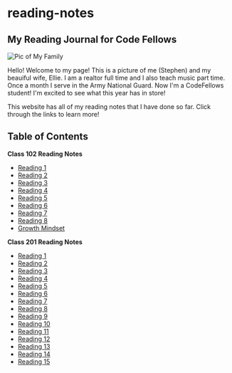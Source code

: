 # reading-notes
## **My Reading Journal for Code Fellows**

![Pic of My Family](https://scontent.fphx1-1.fna.fbcdn.net/v/t1.6435-9/88363698_10220680755505363_2548429883147550720_n.jpg?_nc_cat=110&ccb=1-7&_nc_sid=174925&_nc_ohc=xWNzcj12ZBcAX8HVz1y&_nc_ht=scontent.fphx1-1.fna&oh=00_AfAUMGVWv_2cHcddobgw07iwMOAF31a2UscqKAfiru8xzQ&oe=63E5309B)

Hello! Welcome to my page! This is a picture of me (Stephen) and my beauiful wife, Ellie. I am a realtor full time and I also teach music part time. Once a month I serve in the Army National Guard. Now I'm a CodeFellows student! I'm excited to see what this year has in store! 

This website has all of my reading notes that I have done so far. Click through the links to learn more!

## Table of Contents

**Class 102 Reading Notes**

* [Reading 1](./read01.md)
* [Reading 2](./read02.md)
* [Reading 3](./read03.md)
* [Reading 4](./read04.md)
* [Reading 5](./read05.md)
* [Reading 6](./read06.md)
* [Reading 7](./read07.md)
* [Reading 8](./read08.md)
* [Growth Mindset](./Growth-Mindset.md)

**Class 201 Reading Notes**

* [Reading 1](./201.1.md)
* [Reading 2](./201.2.md)
* [Reading 3](./201.3.md) 
* [Reading 4](./201.4.md) 
* [Reading 5](./201.5.md)
* [Reading 6](./201.6.md)
* [Reading 7](./201.7.md)
* [Reading 8](./201.8.md)
* [Reading 9](./201.9.md)
* [Reading 10](./201.10.md)
* [Reading 11](./201.11.md)
* [Reading 12](./201.12.md) 
* [Reading 13](./201.13.md)
* [Reading 14](./201.14.md)
* [Reading 15](./201.15.md)
